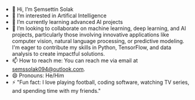 - 👋 Hi, I’m Şemsettin Solak
- 👀 I’m interested in Artifical Intelligence
- 🌱 I’m currently learning advanced AI projects
- 💞️ I’m looking to collaborate on machine learning, deep learning, and AI projects, particularly those involving innovative applications like computer vision, natural language processing, or predictive modeling. I'm eager to contribute my skills in Python, TensorFlow, and data analysis to create impactful solutions.
- 📫 How to reach me: You can reach me via email at semssolak094@outlook.com.
- 😄 Pronouns: He/Him
- ⚡ "Fun fact: I love playing football, coding software, watching TV series, and spending time with my friends."

<!---
Semssolak/Semssolak is a ✨ special ✨ repository because its `README.md` (this file) appears on your GitHub profile.
You can click the Preview link to take a look at your changes.
--->
